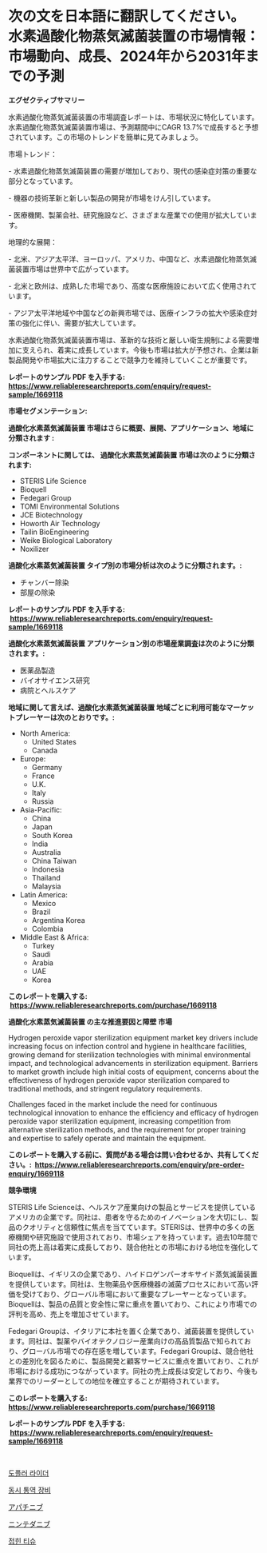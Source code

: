 <p><h1>次の文を日本語に翻訳してください。 水素過酸化物蒸気滅菌装置の市場情報：市場動向、成長、2024年から2031年までの予測</h1></p><p><strong>エグゼクティブサマリー</strong></p>
<p><p>水素過酸化物蒸気滅菌装置の市場調査レポートは、市場状況に特化しています。水素過酸化物蒸気滅菌装置市場は、予測期間中にCAGR 13.7%で成長すると予想されています。この市場のトレンドを簡単に見てみましょう。</p><p>市場トレンド：</p><p>- 水素過酸化物蒸気滅菌装置の需要が増加しており、現代の感染症対策の重要な部分となっています。</p><p>- 機器の技術革新と新しい製品の開発が市場をけん引しています。</p><p>- 医療機関、製薬会社、研究施設など、さまざまな産業での使用が拡大しています。</p><p>地理的な展開：</p><p>- 北米、アジア太平洋、ヨーロッパ、アメリカ、中国など、水素過酸化物蒸気滅菌装置市場は世界中で広がっています。</p><p>- 北米と欧州は、成熟した市場であり、高度な医療施設において広く使用されています。</p><p>- アジア太平洋地域や中国などの新興市場では、医療インフラの拡大や感染症対策の強化に伴い、需要が拡大しています。</p><p>水素過酸化物蒸気滅菌装置市場は、革新的な技術と厳しい衛生規制による需要増加に支えられ、着実に成長しています。今後も市場は拡大が予想され、企業は新製品開発や市場拡大に注力することで競争力を維持していくことが重要です。</p></p>
<p><strong>レポートのサンプル PDF を入手する: <a href="https://www.reliableresearchreports.com/enquiry/request-sample/1669118">https://www.reliableresearchreports.com/enquiry/request-sample/1669118</a></strong></p>
<p><strong>市場セグメンテーション:</strong></p>
<p><strong> 過酸化水素蒸気滅菌装置 市場はさらに概要、展開、アプリケーション、地域に分類されます :</strong></p>
<p><strong>コンポーネントに関しては、 過酸化水素蒸気滅菌装置 市場は次のように分類されます: &nbsp;</strong></p>
<p><ul><li>STERIS Life Science</li><li>Bioquell</li><li>Fedegari Group</li><li>TOMI Environmental Solutions</li><li>JCE Biotechnology</li><li>Howorth Air Technology</li><li>Tailin BioEngineering</li><li>Weike Biological Laboratory</li><li>Noxilizer</li></ul></p>
<p><strong> 過酸化水素蒸気滅菌装置 タイプ別の市場分析は次のように分類されます。:</strong></p>
<p><ul><li>チャンバー除染</li><li>部屋の除染</li></ul></p>
<p><strong>レポートのサンプル PDF を入手する: &nbsp;<a href="https://www.reliableresearchreports.com/enquiry/request-sample/1669118">https://www.reliableresearchreports.com/enquiry/request-sample/1669118</a></strong></p>
<p><strong> 過酸化水素蒸気滅菌装置 アプリケーション別の市場産業調査は次のように分類されます。:</strong></p>
<p><ul><li>医薬品製造</li><li>バイオサイエンス研究</li><li>病院とヘルスケア</li></ul></p>
<p><strong>地域に関して言えば、過酸化水素蒸気滅菌装置 地域ごとに利用可能なマーケットプレーヤーは次のとおりです。:</strong></p>
<p><ul>
    <li>
        North America:
        <ul>
            <li>United States</li>
            <li>Canada</li>
        </ul>
    </li>
    <li>
        Europe:
        <ul>
            <li>Germany</li>
            <li>France</li>
            <li>U.K.</li>
            <li>Italy</li>
            <li>Russia</li>
        </ul>
    </li>
    <li>
        Asia-Pacific:
        <ul>
            <li>China</li>
            <li>Japan</li>
            <li>South Korea</li>
            <li>India</li>
            <li>Australia</li>
            <li>China Taiwan</li>
            <li>Indonesia</li>
            <li>Thailand</li>
            <li>Malaysia</li>
        </ul>
    </li>
    <li>
        Latin America:
        <ul>
            <li>Mexico</li>
            <li>Brazil</li>
            <li>Argentina Korea</li>
            <li>Colombia</li>
        </ul>
    </li>
    <li>
        Middle East & Africa:
        <ul>
            <li>Turkey</li>
            <li>Saudi</li>
            <li>Arabia</li>
            <li>UAE</li>
            <li>Korea</li>
        </ul>
    </li>
    </ul></p>
<p><strong>このレポートを購入する: &nbsp;<a href="https://www.reliableresearchreports.com/purchase/1669118">https://www.reliableresearchreports.com/purchase/1669118</a></strong></p>
<p><strong>過酸化水素蒸気滅菌装置 の主な推進要因と障壁 市場</strong></p>
<p><p>Hydrogen peroxide vapor sterilization equipment market key drivers include increasing focus on infection control and hygiene in healthcare facilities, growing demand for sterilization technologies with minimal environmental impact, and technological advancements in sterilization equipment. Barriers to market growth include high initial costs of equipment, concerns about the effectiveness of hydrogen peroxide vapor sterilization compared to traditional methods, and stringent regulatory requirements.</p><p>Challenges faced in the market include the need for continuous technological innovation to enhance the efficiency and efficacy of hydrogen peroxide vapor sterilization equipment, increasing competition from alternative sterilization methods, and the requirement for proper training and expertise to safely operate and maintain the equipment.</p></p>
<p><strong>このレポートを購入する前に、質問がある場合は問い合わせるか、共有してください。:&nbsp; <a href="https://www.reliableresearchreports.com/enquiry/pre-order-enquiry/1669118">https://www.reliableresearchreports.com/enquiry/pre-order-enquiry/1669118</a></strong></p>
<p><strong>競争環境</strong></p>
<p><p>STERIS Life Scienceは、ヘルスケア産業向けの製品とサービスを提供しているアメリカの企業です。同社は、患者を守るためのイノベーションを大切にし、製品のクオリティと信頼性に焦点を当てています。STERISは、世界中の多くの医療機関や研究施設で使用されており、市場シェアを持っています。過去10年間で同社の売上高は着実に成長しており、競合他社との市場における地位を強化しています。</p><p>Bioquellは、イギリスの企業であり、ハイドロゲンパーオキサイド蒸気滅菌装置を提供しています。同社は、生物薬品や医療機器の滅菌プロセスにおいて高い評価を受けており、グローバル市場において重要なプレーヤーとなっています。Bioquellは、製品の品質と安全性に常に重点を置いており、これにより市場での評判を高め、売上を増加させています。</p><p>Fedegari Groupは、イタリアに本社を置く企業であり、滅菌装置を提供しています。同社は、製薬やバイオテクノロジー産業向けの高品質製品で知られており、グローバル市場での存在感を増しています。Fedegari Groupは、競合他社との差別化を図るために、製品開発と顧客サービスに重点を置いており、これが市場における成功につながっています。同社の売上成長は安定しており、今後も業界でのリーダーとしての地位を確立することが期待されています。</p></p>
<p><strong>このレポートを購入する: &nbsp; <a href="https://www.reliableresearchreports.com/purchase/1669118">https://www.reliableresearchreports.com/purchase/1669118</a></strong></p>
<p><strong>レポートのサンプル PDF を入手する: &nbsp;<a href="https://www.reliableresearchreports.com/enquiry/request-sample/1669118">https://www.reliableresearchreports.com/enquiry/request-sample/1669118</a></strong><strong></strong></p>
<p>&nbsp;</p>
<p><p><a href="https://github.com/wallacBahrtyinger567686/Market-Research-Report-List-1/blob/main/832587315208.md">도플러 라이더</a></p><p><a href="https://medium.com/@lizaheller2023/2024%EB%85%84%EB%B6%80%ED%84%B0-2031%EB%85%84%EA%B9%8C%EC%A7%80-%EB%8F%99%EC%8B%9C-%ED%86%B5%EC%97%AD-%EC%9E%A5%EB%B9%84-%EC%8B%9C%EC%9E%A5-%EC%A0%90%EC%9C%A0%EC%9C%A8-%EB%B3%80%ED%99%94-%EB%B0%8F-%EC%8B%9C%EC%9E%A5-%EC%84%B1%EC%9E%A5-%EB%8F%99%ED%96%A5-95a4e7cb067f">동시 통역 장비</a></p><p><a href="https://medium.com/@marcosoenrt565736/%E3%82%A2%E3%83%91%E3%83%81%E3%83%8B%E3%83%96%E5%B8%82%E5%A0%B4%E8%A6%8F%E6%A8%A1%E3%81%AF-%E3%82%B0%E3%83%AD%E3%83%BC%E3%83%90%E3%83%AB%E7%94%A3%E6%A5%AD%E3%81%AE%E4%B8%AD%E3%81%A7%E6%9C%80%E9%81%A9%E3%81%AA%E3%83%9E%E3%83%BC%E3%82%B1%E3%83%86%E3%82%A3%E3%83%B3%E3%82%B0%E3%83%81%E3%83%A3%E3%83%8D%E3%83%AB%E3%82%92%E6%98%8E%E3%82%89%E3%81%8B%E3%81%AB%E3%81%97%E3%81%BE%E3%81%99-adea89fe3890">アパチニブ</a></p><p><a href="https://medium.com/@desekay3566/%E3%83%8B%E3%83%B3%E3%83%86%E3%83%80%E3%83%8B%E3%83%96%E3%81%AE%E5%B8%82%E5%A0%B4%E5%88%86%E6%9E%90%E3%81%A8-2024%E5%B9%B4%E3%81%8B%E3%82%892031%E5%B9%B4%E3%81%BE%E3%81%A7%E3%81%AE%E6%9C%9F%E9%96%93%E3%81%AB%E4%BA%88%E6%B8%AC%E3%81%95%E3%82%8C%E3%82%8B%E3%82%B5%E3%82%A4%E3%82%BA-28934b44b25b">ニンテダニブ</a></p><p><a href="https://medium.com/@bereniceroberts1978/%EC%A0%91%ED%9E%8C-%ED%9C%B4%EC%A7%80-%EC%8B%9C%EC%9E%A5-%EC%84%B1%EA%B3%B5%EC%A0%81%EC%9D%B8-%EB%B9%84%EC%A6%88%EB%8B%88%EC%8A%A4-%EC%A0%84%EB%9E%B5%EC%9D%84-%EC%9C%84%ED%95%9C-%ED%95%B5%EC%8B%AC-2031%EB%85%84%EA%B9%8C%EC%A7%80-%EC%98%88%EC%B8%A1-0e9555e3befe">접힌 티슈</a></p></p>